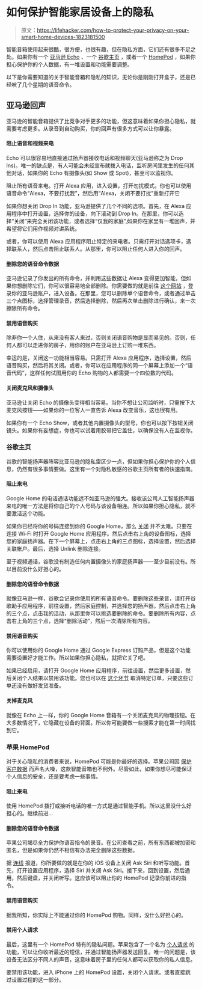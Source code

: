 # 如何保护智能家居设备上的隐私

> 原文：<https://lifehacker.com/how-to-protect-your-privacy-on-your-smart-home-devices-1823181500>

智能音箱使用起来很酷，很方便，也很有趣，但在隐私方面，它们还有很多不足之处。如果你有一个 [亚马逊 Echo](https://lifehacker.com/the-seven-best-things-you-can-do-with-an-amazon-echo-1766989219) 、一个 [谷歌主页](https://lifehacker.com/should-you-buy-a-new-google-home-speaker-1819148716) ，或者一个 [HomePod](https://lifehacker.com/put-a-coaster-under-your-apple-homepod-to-protect-woode-1823003436) ，如果你担心保护你的个人数据，有一堆设置和功能需要调整。



以下是你需要知道的关于智能音箱和隐私的知识，无论你是刚刚打开盒子，还是已经吠了几个星期的语音命令。

## 亚马逊回声

亚马逊的智能音箱提供了比竞争对手更多的功能，但这意味着如果你担心隐私，就需要考虑更多。从录音到自动购买，你的回声有很多方式可以让你暴露。

#### 阻止语音和视频来电

Echo 可以很容易地直接通过扬声器接收电话和视频聊天(亚马逊称之为 Drop Ins)。唯一的缺点是，有人可能会未经宣布就拨入电话，监听房间里发生的任何其他对话，如果你的 Echo 有摄像头(如 Show 或 Spot)，甚至可以监视你。

阻止所有语音来电。打开 Alexa 应用，进入设置，打开勿扰模式。你也可以使用语音命令“Alexa，不要打扰我”，然后用“Alexa，关闭不要打扰”重新打开它

如果你想关闭 Drop In 功能，亚马逊提供了几个不同的选项。首先，在 Alexa 应用程序中打开设置，选择你的设备，向下滚动到 Drop In。在那里，你可以选择“关闭”来完全关闭该功能，或者选择“仅我的家庭”,如果你在家里有一堆回声，并希望将它们用作视频对讲系统。

或者，你可以使用 Alexa 应用程序阻止特定的来电者。只需打开对话选项卡，选择联系人，然后点击阻止联系人。从那里，你可以阻止任何人进入你的回声。

#### 删除您的语音命令数据

亚马逊记录了你发出的所有命令，并利用这些数据让 Alexa 变得更加智能，但如果你想删除它们，你可以很容易地全部删除。你需要做的就是前往 [这个网站](https://aax-us-east.amazon-adsystem.com/x/c/Qr1xZ-Vjf8M0LuZYAC5rDRsAAAFhtP-65gEAAAFKAe5F3Bg/http://www.amazon.com/mycd/ref=as_at?linkCode=w61&imprToken=m6k75u-gAomhkQL1UwZP-Q&slotNum=0) ，登录你的亚马逊账户，进入设备。在那里，您可以删除单个语音命令，或者通过单击三个点图标，选择管理录音，然后选择删除，然后再次单击删除进行确认，来一次擦除所有命令。

#### 禁用语音购买

除非你一个人住，从来没有客人来过，否则关闭语音购物是显而易见的。否则，任何人都可以走进你的房子，用你的账户在亚马逊上订购一堆东西。

幸运的是，关闭这一功能相当容易。只需打开 Alexa 应用程序，选择设置，然后语音购买，然后将其关闭。或者，你可以在应用程序的同一个屏幕上添加一个“语音代码”，这样任何试图用你的 Echo 购物的人都需要一个四位数的代码。

#### 关闭麦克风和摄像头

亚马逊让关闭 Echo 的摄像头变得相当容易。当你不想让公司监听时，只需按下大麦克风按钮——如果你的一位客人一直告诉 Alexa 改变音乐，这也很有用。

如果你有一个 Echo Show，或者其他内置摄像头的型号，你也可以按下按钮关闭镜头。如果你有妄想症，你也可以试着用胶带把它盖住，以确保没有人在监视你。

### 谷歌主页

谷歌的智能扬声器阵容比亚马逊的隐私雷区少一点，但如果你担心保护你的个人信息，仍然有很多事情要做。这里有一个对隐私敏感的谷歌主页所有者的快速指南。

#### 阻止来电

Google Home 的电话通话功能远不如亚马逊的强大。接收该公司人工智能扬声器来电的唯一方法是将你自己的个人号码与该设备相连。所以如果你担心隐私，就不要激活这个功能。

如果你已经将你的号码连接到你的 Google Home，那么 [关闭](https://support.google.com/googlehome/answer/7551786?co=GENIE.Platform%3DAndroid&hl=en) 并不太难。只要在连接 Wi-Fi 时打开 Google Home 应用程序。然后点击右上角的设备图标，选择您的家庭扬声器。在下一个屏幕上，点击右上角的三点图标，选择设置，然后选择关联帐户。最后，选择 Unlink 删除连接。

至于视频通话，谷歌没有制造任何内置摄像头的家庭扬声器——至少目前没有。所以目前没什么好担心的。

#### 删除您的语音命令数据

就像亚马逊一样，谷歌会记录你使用的所有语音命令。要删除这些录音，请打开谷歌助手应用程序，前往设置，然后家庭控制，并选择您的扬声器。然后点击右上角的三个点，点击我的活动，从那里你可以挑选要删除的命令。要删除所有内容，点击右上角的三个点，选择“删除活动”，然后一次清除所有内容。

#### 禁用语音购买

你可以使用你的 Google Home 通过 Google Express 订购产品，但是这个功能需要设置好才能工作。所以如果你担心隐私，就把它关了吧。

如果已经启用，请打开 Google Home 应用程序，前往设置，然后更多设置，然后关闭个人结果以禁用该功能。您也可以在 [这个环节](https://www.google.com/express/orders) 取消特定订单，只要这些订单还没有做好发货准备。

#### 关掉麦克风

就像在 Echo 上一样，你的 Google Home 音箱有一个关闭麦克风的物理按钮。在大多数情况下，它隐藏在设备的背面。所以你可能要做一些搜索才能在第一时间找到它。

### 苹果 HomePod

对于关心隐私的消费者来说，HomePod 可能是你最好的选择。苹果公司因 [保护客户数据](http://time.com/4998189/iphone-x-privacy-apple/) 而声名大噪，这款智能音箱也不例外。尽管如此，如果你想尽可能保证个人信息的安全，还是要考虑一些事情。

#### 阻止来电

使用 HomePod 拨打或接听电话的唯一方式是通过智能手机。所以这里没什么好担心的。继续前进...

#### 删除您的语音命令数据

苹果公司竭尽全力保护你语音指令的录音。在公司查看之前，所有东西都被加密和匿名，但是如果你仍然不相信有办法完全删除这些数据。

据 [连线](http://www.wired.co.uk/article/how-to-delete-amazon-echo-google-home-data) 报道，你所要做的就是在你的 iOS 设备上关闭 Ask Siri 和听写功能。首先，打开设置应用程序，选择 Siri 并关闭 Ask Siri。接下来，回到设置，然后通用，然后键盘，并关闭听写。这应该可以阻止你的 HomePod 记录你前进的指令。

#### 禁用语音购买

据我所知，你实际上不能通过你的 HomePod 购物。同样，没什么好担心的。

#### 禁用个人请求

最后，这里有一个 HomePod 特有的隐私问题。苹果包含了一个名为 [个人请求](https://lifehacker.com/the-first-thing-you-should-do-with-your-homepod-is-turn-1822770847) 的功能，可以让你收听最近的短信，并通过智能扬声器发送回复。唯一的问题是，该设备无法区分不同人的声音，这意味着房子里的任何人都可以获取你的私人信息。

要禁用该功能，进入 iPhone 上的 HomePod 设置，关闭个人请求。或者直接跳过设置过程的这一部分。